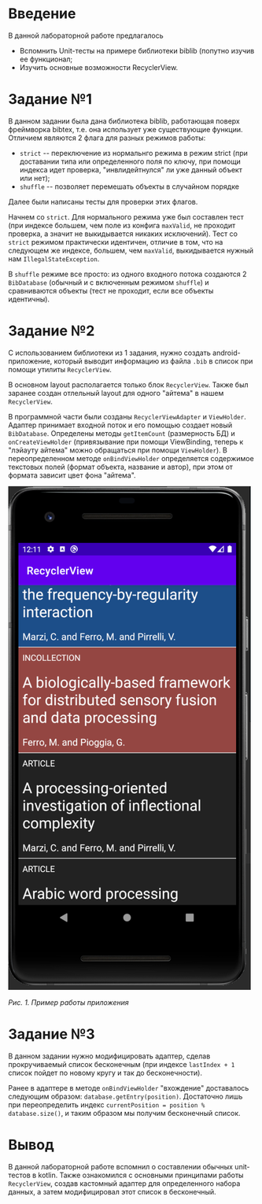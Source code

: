 # Введение
В данной лабораторной работе предлагалось 
* Вспомнить Unit-тесты на примере библиотеки biblib (попутно изучив ее функционал;
* Изучить основные возможности RecyclerView.

# Задание №1

В данном задании была дана библиотека biblib, работающая поверх фреймворка bibtex, т.е. она
использует уже существующие функции. Отличием являются 2 флага для разных режимов работы:
- `strict` -- переключение из нормальнго режима в режим strict (при доставании типа или определенного
поля по ключу, при помощи индекса идет проверка, "инвлидейтнулся" ли уже данный объект или нет);
- `shuffle` -- позволяет перемешать объекты в случайном порядке

Далее были написаны тесты для проверки этих флагов.

Начнем со `strict`. Для нормального режима уже был составлен тест (при индексе большем, чем поле
из конфига `maxValid`, не проходит проверка, а значит не выкидывается никаких исключений). Тест со
`strict` режимом практически идентичен, отличие в том, что на следующем же индексе, большем, чем
`maxValid`, выкидывается нужный нам `IllegalStateException`.

В `shuffle` режиме все просто: из одного входного потока создаются 2 `BibDatabase` (обычный и с
включенным режимом `shuffle`) и сравниваются объекты (тест не проходит, если все объекты идентичны).

# Задание №2

С использованием библиотеки из 1 задания, нужно создать android-приложение, который выводит
информацию из файла `.bib` в список при помощи утилиты `RecyclerView`.

В основном layout располагается только блок `RecyclerView`. Также был заранее создан отлельный
layout для одного "айтема" в нашем `RecyclerView`.

В программной части были созданы `RecyclerViewAdapter` и `ViewHolder`. Адаптер принимает входной
поток и его помощью создает новый `BibDatabase`. Определены методы `getItemCount` (размерность
 БД) и `onCreateViewHolder` (привязывание при помощи ViewBinding, теперь к "лэйауту айтема" можно
 обращаться при помощи `ViewHolder`). В переопределенном методе `onBindViewHolder` определяется
 содержимое текстовых полей (формат объекта, название и автор), при этом от формата зависит цвет
 фона "айтема".

![Lab3 Task](./img/lab4_app.png)

*Рис. 1. Пример работы приложения*

# Задание №3

В данном задании нужно модифицировать адаптер, сделав прокручиваемый список бесконечным (при индексе
`lastIndex + 1` список пойдет по новому кругу и так до бесконечности).

Ранее в адаптере в методе `onBindViewHolder` "вхождение" доставалось следующим образом:
`database.getEntry(position)`. Достаточно лишь при переопределить индекс `currentPosition = position
 % database.size()`, и таким образом мы получим бесконечный список.

# Вывод

В данной лабораторной работе вспомнил о составлении обычных unit-тестов в kotlin. Также ознакомился
с основными принципами работы `RecyclerView`, создав кастомный адаптер для определенного набора
данных, а затем модифицировал этот список в бесконечный.